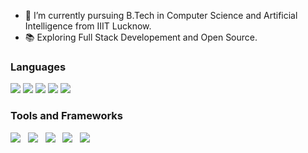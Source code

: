 - 🔭 I’m  currently pursuing B.Tech in Computer Science and Artificial Intelligence from IIIT Lucknow.
- 📚 Exploring Full Stack Developement and Open Source.
### Languages

<a href="https://www.w3schools.com/java/"><img src="https://img.icons8.com/color/48/000000/java-coffee-cup-logo--v2.png"/></a>
<a href="https://www.w3schools.com/python/"><img src="https://img.icons8.com/fluency/48/000000/python.png"/></a>
<a href="https://www.w3schools.com/html/"><img src="https://img.icons8.com/color/50/000000/html-5.png"/></a>
<a href="https://www.w3schools.com/css/"><img src="https://img.icons8.com/color/50/000000/css3.png"/></a>
<a href="https://www.w3schools.com/js/"><img src="https://img.icons8.com/color/48/000000/javascript.png"/></a>

### Tools and Frameworks

<a href="https://www.w3schools.com/REACT/"><img src="https://img.icons8.com/office/40/000000/react.png"/></a> &nbsp;
<a href="https://www.w3schools.com/nodejs/"><img src="https://img.icons8.com/color/48/000000/nodejs.png"/></a> &nbsp;
<a href="https://www.w3resource.com/PostgreSQL/tutorial.php"><img src="https://img.icons8.com/color/48/000000/postgreesql.png"/></a> &nbsp;
<a href="https://www.w3schools.com/mySQl/"><img src="https://img.icons8.com/color/48/000000/mysql-logo.png"/></a> &nbsp;
<a href="https://docs.mongodb.com/"><img src="https://img.icons8.com/color/48/000000/mongodb.png"/></a> &nbsp;



<!-- <a href="https://icons8.com/icon/GPfHz0SM85FX/java">Java icon by Icons8</a> -->
<!-- <a href="https://icons8.com/icon/l75OEUJkPAk4/python">Python icon by Icons8</a> -->
<!-- <a href="https://icons8.com/icon/20909/html-5">Html 5 icon by Icons8</a> -->
<!-- <a href="https://icons8.com/icon/21278/css3">CSS3 icon by Icons8</a> -->
<!-- <a href="https://icons8.com/icon/108784/javascript">JavaScript icon by Icons8</a> -->
<!-- <a href="https://icons8.com/icon/bzf0DqjXFHIW/react">React icon by Icons8</a> -->
<!-- <a href="https://icons8.com/icon/54087/nodejs">Nodejs icon by Icons8</a> -->
<!-- <a href="https://icons8.com/icon/38561/postgresql">PostgreSQL icon by Icons8</a> -->
<!-- <a href="https://icons8.com/icon/74402/mongodb">MongoDB icon by Icons8</a> -->
<!-- <a href="https://icons8.com/icon/UFXRpPFebwa2/mysql-logo">MySQL Logo icon by Icons8</a> -->
